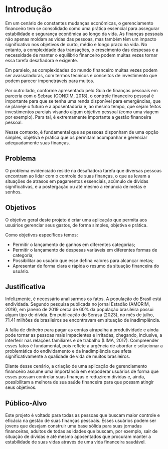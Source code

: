 # Introdução

Em um cenário de constantes mudanças econômicas, o gerenciamento financeiro tem se consolidado como uma prática essencial para assegurar  estabilidade e segurança econômica ao longo da vida. As finanças pessoais não apenas moldam as vidas das pessoas, mas também têm um impacto significativo nos objetivos de curto, médio e longo prazo na vida. No entanto, a complexidade das transações, o crescimento das despesas e a necessidade de manter o equilíbrio financeiro podem muitas vezes tornar essa tarefa desafiadora e exigente.

Em paralelo, as complexidades do mundo financeiro muitas vezes podem ser avassaladoras, com termos técnicos e conceitos de investimento que podem parecer impenetráveis para muitos. 

Por outro lado, conforme apresentado pelo Guia de finanças pessoais em parceria com o Sebrae (GONDIM, 2018), o controle financeiro pessoal é importante para que se tenha uma renda disponível para emergências, que se planeje o futuro e a aposentadoria e, ao mesmo tempo, que sejam feitos investimentos parciais visando algum objetivo pessoal (como uma viagem por exemplo). Para tal, é extremamente importante a gestão financeira pessoal.

Nesse contexto, é fundamental que as pessoas disponham de uma opção simples, objetiva e prática que os permitam acompanhar e gerenciar adequadamente suas finanças.


## Problema

O problema evidenciado reside na desafiadora tarefa que diversas pessoas encontram ao lidar com o controle de suas finanças, o que as levam a situações de atrasos em pagamentos essenciais, acúmulo de dívidas significativas, e a postergação ou até mesmo a renúncia de metas e sonhos.

## Objetivos

O objetivo geral deste projeto é criar uma aplicação que permita aos usuários gerenciar seus gastos, de forma simples, objetiva e prática. 

Como objetivos específicos temos:
  - Permitir o lançamento de ganhos em diferentes categorias;
  - Permitir o lançamento de despesas variáveis em diferentes formas de categoria; 
  - Possibilitar ao usuário que esse defina valores para alcançar metas;
  - Apresentar de forma clara e rápida o resumo da situação financeira do usuário.


## Justificativa

Infelizmente, é necessário analisarmos os fatos. A população do Brasil está endividada. Segundo pesquisa publicada no jornal Estadão (AMORIM, 2019), em janeiro de 2019 cerca de 60% da população brasileira possui algum tipo de dívida. Em publicação do Serasa (2023), no mês de julho, 71.41 milhões de brasileiros se encontravam em situação de inadimplência.

A falta de dinheiro para pagar as contas atrapalha a produtividade e ainda pode tornar as pessoas mais impacientes e irritadas, chegando, inclusive, a interferir nas relações familiares e de trabalho (LIMA, 2017). Compreender esses fatos é fundamental, pois reflete a urgência de abordar e solucionar a problemática do endividamento e da inadimplência que afeta significativamente a qualidade de vida de muitos brasileiros. 

Diante desse cenário, a criação de uma aplicação de gerenciamento financeiro assume uma importância em empoderar usuários de forma que esses possam controlar suas finanças e reduzirem dívidas e, ainda, possibilitam a melhora de sua saúde financeira para que possam atingir seus objetivos.


## Público-Alvo

Este projeto é voltado para todas as pessoas que buscam maior controle e eficácia na gestão de suas finanças pessoais.  Esses usuários podem ser jovens que desejam construir uma base sólida para suas jornadas financeiras, adultos de todas as idades que buscam, por exemplo, sair de situação de dívidas e até mesmo aposentados que procuram manter a estabilidade de suas vidas através de uma vida financeira saudável.


